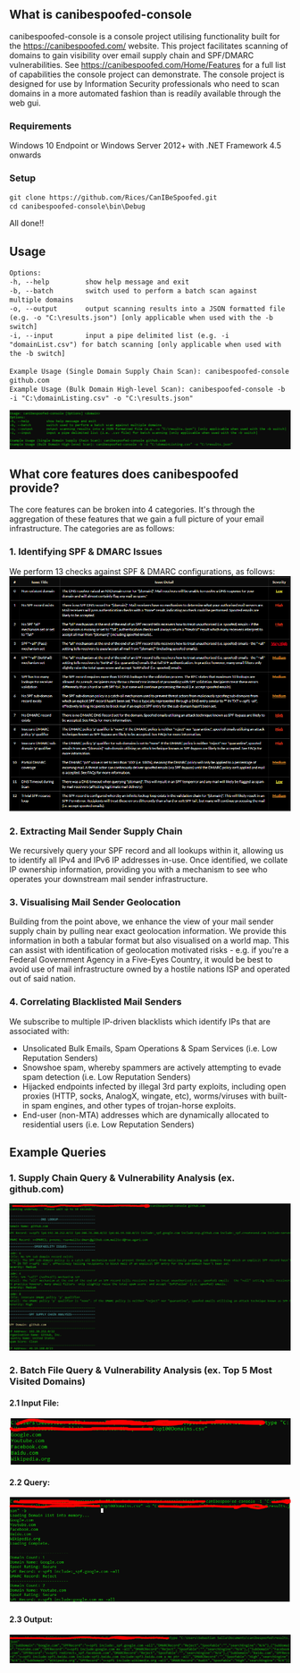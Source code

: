 ## What is canibespoofed-console

canibespoofed-console is a console project utilising functionality built for the https://canibespoofed.com/ website. This project facilitates scanning of domains to gain visibility over email supply chain and SPF/DMARC vulnerabilities. See https://canibespoofed.com/Home/Features for a full list of capabilities the console project can demonstrate. The console project is designed for use by Information Security professionals who need to scan domains in a more automated fashion than is readily available through the web gui.

### Requirements
Windows 10 Endpoint or Windows Server 2012+ with .NET Framework 4.5 onwards

### Setup
```
git clone https://github.com/Rices/CanIBeSpoofed.git
cd canibespoofed-console\bin\Debug
```
All done!!

## Usage
```Usage: canibespoofed-console [Options] <domain>
Options:
-h, --help         show help message and exit
-b, --batch        switch used to perform a batch scan against multiple domains
-o, --output       output scanning results into a JSON formatted file (e.g. -o "C:\results.json") [only applicable when used with the -b switch]
-i, --input        input a pipe delimited list (e.g. -i "domainList.csv") for batch scanning [only applicable when used with the -b switch]

Example Usage (Single Domain Supply Chain Scan): canibespoofed-console github.com
Example Usage (Bulk Domain High-level Scan): canibespoofed-console -b -i "C:\domainListing.csv" -o "C:\results.json"
```
![](/images/Usage.PNG)

## What core features does canibespoofed provide?
The core features can be broken into 4 categories. It's through the aggregation of these features that we gain a full picture of your email infrastructure. The categories are as follows:
### 1. Identifying SPF & DMARC Issues
We perform 13 checks against SPF & DMARC configurations, as follows:
![](/images/VulnChecks.PNG)

### 2. Extracting Mail Sender Supply Chain
We recursively query your SPF record and all lookups within it, allowing us to identify all IPv4 and IPv6 IP addresses in-use. Once identified, we collate IP ownership information, providing you with a mechanism to see who operates your downstream mail sender infrastructure.

### 3. Visualising Mail Sender Geolocation
Building from the point above, we enhance the view of your mail sender supply chain by pulling near exact geolocation information. We provide this information in both a tabular format but also visualised on a world map. This can assist with identification of geolocation motivated risks - e.g. if you're a Federal Government Agency in a Five-Eyes Country, it would be best to avoid use of mail infrastructure owned by a hostile nations ISP and operated out of said nation.

### 4. Correlating Blacklisted Mail Senders
We subscribe to multiple IP-driven blacklists which identify IPs that are associated with:
* Unsolicated Bulk Emails, Spam Operations & Spam Services (i.e. Low Reputation Senders)
* Snowshoe spam, whereby spammers are actively attempting to evade spam detection (i.e. Low Reputation Senders)
* Hijacked endpoints infected by illegal 3rd party exploits, including open proxies (HTTP, socks, AnalogX, wingate, etc), worms/viruses with built-in spam engines, and other types of trojan-horse exploits.
* End-user (non-MTA) addresses which are dynamically allocated to residential users (i.e. Low Reputation Senders)

## Example Queries

### 1. Supply Chain Query & Vulnerability Analysis (ex. github.com)

![](/images/SupplyChainScan.PNG)

### 2. Batch File Query & Vulnerability Analysis (ex. Top 5 Most Visited Domains)

#### 2.1 Input File:

![](/images/InputFile.PNG)

#### 2.2 Query:

![](/images/BatchScan.PNG)

#### 2.3 Output:

![](/images/outputFile.PNG)
